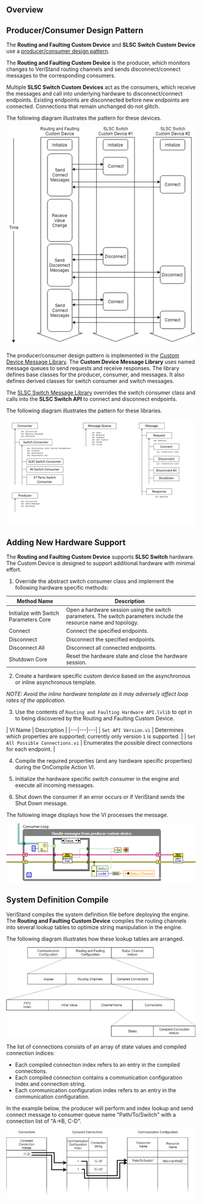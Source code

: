 ## Overview

## Producer/Consumer Design Pattern

The **Routing and Faulting Custom Device** and **SLSC Switch Custom Device** use a [producer/consumer design pattern](http://www.ni.com/tutorial/3023/en/).

The **Routing and Faulting Custom Device** is the producer, which monitors changes to VeriStand routing channels and sends disconnect/connect messages to the corresponding consumers.

Multiple **SLSC Switch Custom Devices** act as the consumers, which receive the messages and call into underlying hardware to disconnect/connect endpoints. Existing endpoints are disconnected before new endpoints are connected. Connections that remain unchanged do not glitch.

The following diagram illustrates the pattern for these devices.

![Switch Messages](Support/Switch%20Messages.png)

The producer/consumer design pattern is implemented in the [Custom Device Message Library](https://github.com/ni/niveristand-custom-device-message-library). The **Custom Device Message Library** uses named message queues to send requests and receive responses. The library defines base classes for the producer, consumer, and messages. It also defines derived classes for switch consumer and switch messages.

The [SLSC Switch Message Library](https://github.com/ni/niveristand-slsc-switch-message-library) overrides the switch consumer class and calls into the **SLSC Switch API** to connect and disconnect endpoints.

The following diagram illustrates the pattern for these libraries.

![Class Diagram](Support/Class%20Diagram.png)

## Adding New Hardware Support

The **Routing and Faulting Custom Device** supports **SLSC Switch** hardware. The Custom Device is designed to support additional hardware with minimal effort.

1. Override the abstract switch consumer class and implement the following hardware specific methods:

  | Method Name | Description |
  |---|---|
  | Initialize with Switch Parameters Core | Open a hardware session using the switch parameters. The switch parameters include the resource name and topology. |
  | Connect | Connect the specified endpoints. |
  | Disconnect | Disconnect the specified endpoints. |
  | Disconnect All | Disconnect all connected endpoints. |
  | Shutdown Core | Reset the hardware state and close the hardware session. |

2. Create a hardware specific custom device based on the asynchronous or inline asynchronous template.  

  _NOTE: Avoid the inline hardware template as it may adversely affect loop rates of the application._

3. Use the contents of `Routing and Faulting Hardware API.lvlib` to opt in to being discovered by the Routing and Faulting Custom Device.

  | VI Name | Description |
  |---|---|---|
  | `Set API Version.vi` | Determines which properties are supported; currently only version `1` is supported. |
  | `Set All Possible Connections.vi` | Enumerates the possible direct connections for each endpoint. |

4. Compile the required properties (and any hardware specific properties) during the OnCompile Action VI.

5. Initialize the hardware specific switch consumer in the engine and execute all incoming messages.

6. Shut down the consumer if an error occurs or if VeriStand sends the Shut Down message.

  The following image displays how the VI processes the message.

  ![RT Driver VI](Support/RT%20Driver%20VI.png)

## System Definition Compile

VeriStand compiles the system definition file before deploying the engine. The **Routing and Faulting Custom Device** compiles the routing channels into several lookup tables to optimize string manipulation in the engine.

The following diagram illustrates how these lookup tables are arranged.

![Compiled Routing and Faulting Configuration](Support/Compiled%20Routing%20and%20Faulting.png)

The list of connections consists of an array of state values and compiled connection indices:
* Each compiled connection index refers to an entry in the compiled connections.
* Each compiled connection contains a communication configuration index and connection string.
* Each communication configuration index refers to an entry in the communication configuration.

In the example below, the producer will perform and index lookup and send connect message to consumer queue name "Path/To/Switch" with a connection list of "A->B, C-D".

![Connection Lookup](Support/Connection%20Lookup.png)
